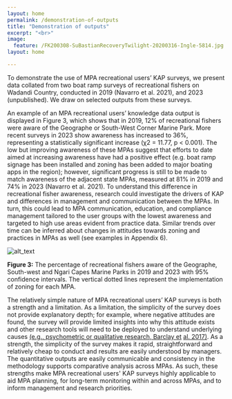 ```yaml
---
layout: home
permalink: /demonstration-of-outputs
title: "Demonstration of outputs"
excerpt: "<br>"
image:
  feature: /FK200308-SuBastianRecoveryTwilight-20200316-Ingle-5814.jpg
layout: home

---
```


To demonstrate the use of MPA recreational users’ KAP surveys, we present data collated from two boat ramp surveys of recreational fishers on Wadandi Country, conducted in 2019 (Navarro et al. 2021), and 2023 (unpublished). We draw on selected outputs from these surveys. 

An example of an MPA recreational users’ knowledge data output is displayed in Figure 3, which shows that in 2019, 12% of recreational fishers were aware of the Geographe or South-West Corner Marine Park. More recent surveys in 2023 show awareness has increased to 36%, representing a statistically significant increase (χ2 = 11.77, p &lt; 0.001). The low but improving awareness of these MPAs suggest that efforts to date aimed at increasing awareness have had a positive effect (e.g. boat ramp signage has been installed and zoning has been added to major boating apps in the region); however, significant progress is still to be made to match awareness of the adjacent state MPAs, measured at 81% in 2019 and 74% in 2023 (Navarro et al. 2021). To understand this difference in recreational fisher awareness, research could investigate the drivers of KAP and differences in management and communication between the MPAs. In turn, this could lead to MPA communication, education, and compliance management tailored to the user groups with the lowest awareness and targeted to high use areas evident from practice data. Similar trends over time can be inferred about changes in attitudes towards zoning and practices in MPAs as well (see examples in Appendix 6).

![alt_text](images/image1.png "image_tooltip")

**Figure 3:** The percentage of recreational fishers aware of the Geographe, South-west and Ngari Capes Marine Parks in 2019 and 2023 with 95% confidence intervals. The vertical dotted lines represent the implementation of zoning for each MPA.

The relatively simple nature of MPA recreational users’ KAP surveys is both a strength and a limitation. As a limitation, the simplicity of the survey does not provide explanatory depth; for example, where negative attitudes are found, the survey will provide limited insights into why this attitude exists and other research tools will need to be deployed to understand underlying causes [(e.g., psychometric or qualitative research, Barclay et](https://paperpile.com/c/xVNHPN/BxMau/?prefix=e.g.%2C%20psychometric%20or%20qualitative%20research%2C) [al. 2017)](https://paperpile.com/c/xVNHPN/BxMau/?prefix=e.g.%2C%20psychometric%20or%20qualitative%20research%2C). As a strength, the simplicity of the survey makes it rapid, straightforward and relatively cheap to conduct and results are easily understood by managers. The quantitative outputs are easily communicable and consistency in the methodology supports comparative analysis across MPAs. As such, these strengths make MPA recreational users' KAP surveys highly applicable to aid MPA planning, for long-term monitoring within and across MPAs, and to inform management and research priorities. 
